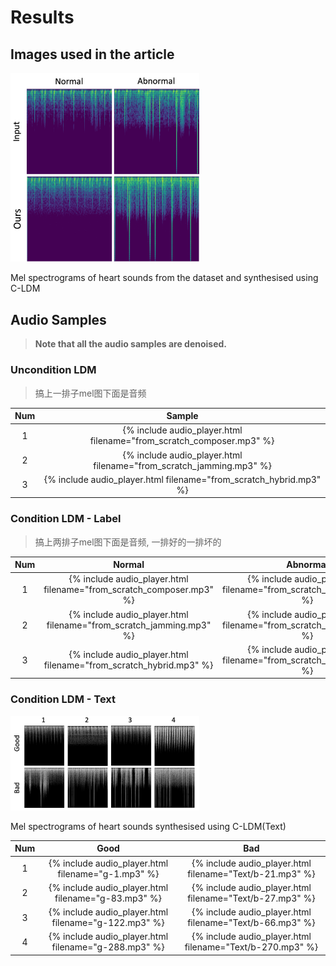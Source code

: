 # Results

## Images used in the article

<img src="pics/result-paper.png" alt="evolution" style="max-width: 60%;">
<p class="caption">Mel spectrograms of heart sounds from the dataset and synthesised using C-LDM</p>

## Audio Samples

> __Note that all the audio samples are denoised.__

### Uncondition LDM

>  搞上一排子mel图下面是音频

| Num | Sample                                                               |
|:---:|:--------------------------------------------------------------------:|
|  1  | {% include audio_player.html filename="from_scratch_composer.mp3" %} |
|  2  | {% include audio_player.html filename="from_scratch_jamming.mp3" %}  |
|  3  | {% include audio_player.html filename="from_scratch_hybrid.mp3" %}   |

### Condition LDM - Label

>  搞上两排子mel图下面是音频, 一排好的一排坏的

| Num |                                Normal                                | Abnormal |
|:---:|:--------------------------------------------------------------------:|:--------:|
|  1  | {% include audio_player.html filename="from_scratch_composer.mp3" %} |     {% include audio_player.html filename="from_scratch_composer.mp3" %}     |
|  2  | {% include audio_player.html filename="from_scratch_jamming.mp3" %}  |     {% include audio_player.html filename="from_scratch_composer.mp3" %}     |
|  3  |  {% include audio_player.html filename="from_scratch_hybrid.mp3" %}  |     {% include audio_player.html filename="from_scratch_composer.mp3" %}     |

### Condition LDM - Text

<img src="pics/Text.png" alt="evolution" style="max-width: 60%;">
<p class="caption">Mel spectrograms of heart sounds synthesised using C-LDM(Text)</p>

| Num |                         Good                         |                            Bad                            |
|:---:|:----------------------------------------------------:|:---------------------------------------------------------:|
|  1  |  {% include audio_player.html filename="g-1.mp3" %}  | {% include audio_player.html filename="Text/b-21.mp3" %}  |
|  2  | {% include audio_player.html filename="g-83.mp3" %}  | {% include audio_player.html filename="Text/b-27.mp3" %}  |
|  3  | {% include audio_player.html filename="g-122.mp3" %} | {% include audio_player.html filename="Text/b-66.mp3" %}  |
|  4  | {% include audio_player.html filename="g-288.mp3" %} | {% include audio_player.html filename="Text/b-270.mp3" %} |